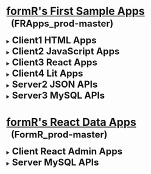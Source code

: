 
# <u>formR's First Sample Apps</u>
<h2 style="font-size:24px; margin: -18px 0px 15px 12px;">(FRApps_prod-master)</h2>

  <details><summary><b style="font-size:24px;">Client1 HTML Apps</b></summary>
  
  - ### [1c1. My HTML Custom App](client1/1c1_my-html-custom-app/index_final_custom.html)
    A simple responsive app using HTML and .CSS styles

  - ### [2c1. Student Website](client1/2c1_student-website/index.html)
    A website based on My HTML Custom App

  </details>
  <details><summary><b style="font-size:24px;">Client2 JavaScript Apps</b></summary>

  - ### [1c2. My JavaScript Custom App]()
    A refactored JavaScript app using My HTML Custom App

  - ### [2c2. My JavaScript Click Samples]()
    A refactored JavaScript app using My HTML Custom App

  - ### [3c2. JavaScript FAQs App]()
    A simple JavaScript app to display FAQs using collapsing detail / stage items

  - ### [4c2. JavaScript Cards App]()
    A simple JavaScript app to display cards using a collapsing carousel

  - ### [5c2. JavaScript JSON Data App]()
    A simple JavaScript app to retreive JSON data requested with an API call.

  </details>
  <details><summary><b style="font-size:24px;">Client3 React Apps</b></summary>

  - ### [1c3. React Cards and FAQs App]()
    A simple React app to display FAQs using collapsing cards and detail / stage items

  - ### [2c3. React Empty App]()
    A clean React client app with only one line of HTML and all the React dependancies.

  - ### [3c3. React Button]()
    A simple button componant using React deployed from an Internet CDN.

  - ### [4c3. React App with No API]()
    A simple React app using client-side routes and data.

  - ### [5c3. React App with API]()
    A simple React app using client-side routes and data served with an API call.

  - ### [6c3. My React Custom App]()
    A simple React client app that can be used as a home page template.

  </details>
  <details><summary><b style="font-size:24px;">Client4 Lit Apps</b></summary>

  - ### [1c4. Simple Lit Component App]()
    A clean Lit component

  - ### [2c4. Lit Cards and FAQs App]()
    A simple Lit app to display FAQs using collapsing cards and detail / stage items

  - ### [3c4. Lit App with API]()
    A simple Lit app requesting data from a server API

  </details>
  <details><summary><b style="font-size:24px;">Server2 JSON APIs</b></summary>

  - ### [5s2. JSON Data API]()
    A simple API to return JSON data requested with an API call.

  </details>
  <details><summary><b style="font-size:24px;">Server3 MySQL APIs</b></summary>

  - ### [5s3. React Data API]](server3/5s3-react-app-wi-api/index.html)
    A simple React API to return data requested with an API call.

  </details>

# <u>formR's React Data Apps</u>
<h2 style="font-size:24px; margin: -18px 0px 15px 12px;">(FormR_prod-master)</h2>

  <details><summary><b style="font-size:24px;">Client React Admin Apps</b></summary>

  - ### [1c. World]()
    A React client app to view data in the World database.

  - ### [3c. RAuth]()
    A React client app to authenticate users in the RAuth table.

  - ### [4c. Admin]()
    A React client app to view, add, edit or delete users in the RAuth table

  - ### [5c. formR]()
    A React client app to view, add, edit or delete data in the World database

  </details>
  <details><summary><b style="font-size:24px;">Server MySQL APIs</b></summary>

  - ### [1s. World]()
    A React server api to view data in the World database.

  - ### [3s. RAuth]()
    A React server api to authenticate users in the RAuth table.

  - ### [4s. Admin]()
    A React server api to view, add, edit or delete users in the RAuth table

  - ### [5s. formR]()
    A React server api to view, add, edit or delete data in the World database

  </details>
